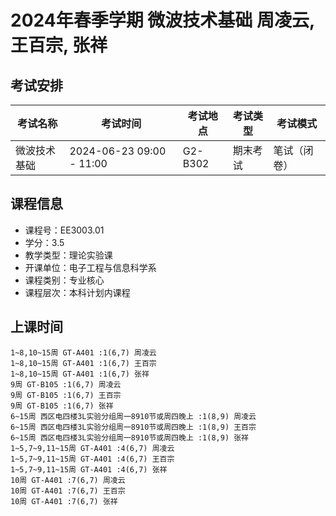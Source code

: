 # 2024年春季学期 微波技术基础 周凌云, 王百宗, 张祥




## 考试安排

| 考试名称 | 考试时间 | 考试地点 | 考试类型 | 考试模式 |
| -------- | -------- | -------- | -------- | -------- |
| 微波技术基础 | 2024-06-23 09:00 - 11:00 | G2-B302 | 期末考试 | 笔试（闭卷） |





## 课程信息

- 课程号：EE3003.01
- 学分：3.5
- 教学类型：理论实验课
- 开课单位：电子工程与信息科学系
- 课程类别：专业核心
- 课程层次：本科计划内课程

## 上课时间

```
1~8,10~15周 GT-A401 :1(6,7) 周凌云
1~8,10~15周 GT-A401 :1(6,7) 王百宗
1~8,10~15周 GT-A401 :1(6,7) 张祥
9周 GT-B105 :1(6,7) 周凌云
9周 GT-B105 :1(6,7) 王百宗
9周 GT-B105 :1(6,7) 张祥
6~15周 西区电四楼3L实验分组周一8910节或周四晚上 :1(8,9) 周凌云
6~15周 西区电四楼3L实验分组周一8910节或周四晚上 :1(8,9) 王百宗
6~15周 西区电四楼3L实验分组周一8910节或周四晚上 :1(8,9) 张祥
1~5,7~9,11~15周 GT-A401 :4(6,7) 周凌云
1~5,7~9,11~15周 GT-A401 :4(6,7) 王百宗
1~5,7~9,11~15周 GT-A401 :4(6,7) 张祥
10周 GT-A401 :7(6,7) 周凌云
10周 GT-A401 :7(6,7) 王百宗
10周 GT-A401 :7(6,7) 张祥
```

